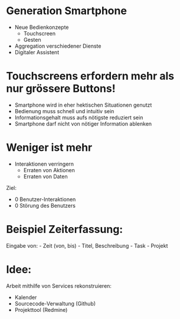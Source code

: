 # Generation Smartphone


- Neue Bedienkonzepte
	- Touchscreen
	- Gesten
- Aggregation verschiedener Dienste
- Digitaler Assistent

# Touchscreens erfordern mehr als nur grössere Buttons!

- Smartphone wird in eher hektischen Situationen genutzt
- Bedienung muss schnell und intuitiv sein
- Informationsgehalt muss aufs nötigste reduziert sein
- Smartphone darf nicht von nötiger Information ablenken

# Weniger ist mehr

- Interaktionen verringern
	- Erraten von Aktionen
	- Erraten von Daten

Ziel:
- 0 Benutzer-Interaktionen
- 0 Störung des Benutzers

# Beispiel Zeiterfassung:

Eingabe von:
	- Zeit (von, bis)
	- Titel, Beschreibung
	- Task
	- Projekt

# Idee:

Arbeit mithilfe von Services rekonstruieren:
- Kalender
- Sourcecode-Verwaltung (Github)
- Projekttool (Redmine)